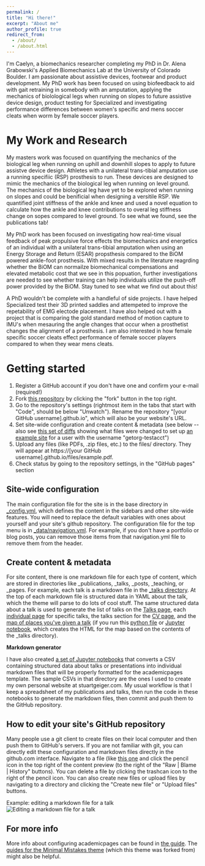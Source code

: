 ```yaml
---
permalink: /
title: "Hi there!"
excerpt: "About me"
author_profile: true
redirect_from: 
  - /about/
  - /about.html
---
```


I'm Caelyn, a biomechanics researcher completing my PhD in Dr. Alena Grabowski's Applied Biomechanics Lab at the University of Colorado Boulder. I am passionate about assistive devices, footwear and product development. My PhD work has been focused on using biofeedback to aid with gait retraining in somebody with an amputation, applying the mechanics of biolological legs when running on slopes to future assistive device design, product testing for Specialized and investigating performance differences between women's specific and mens soccer cleats when worm by female soccer players.

My Work and Research
======
My masters work was focused on quantifying the mechanics of the biological leg when running on uphill and downhill slopes to apply to future assistve device design. Athletes with a unilateral trans-tibial amputation use a running specifiic (RSP) prosthesis to run. These devices are designed to mimic the mechanics of the biological leg when running on level ground. The mechanics of the biological leg have yet to be explored when running on slopes and could be benificial when designing a versitile RSP. We quantified joint stiffness of the ankle and knee and used a novel equation to calculate how the ankle and knee contributions to overal leg stiffness change on sopes compared to level ground. To see what we found, see the publications tab!

My PhD work has been focused on investigating how real-time visual feedback of peak propulsive force effects the biomechanics and energetics of an individual with a unilateral trans-tibial amputation when using an Energy Storage and Return (ESAR) propsthesis compared to the BiOM powered ankle-foot prosthesis. With mixed results in the literature reagrding whether the BiOM can normailze biomechanical compensations and elevated metabolic cost that we see in this popuation, further investigations are needed to see whether training can help individuals utilize the push-off power provided by the BiOM. Stay tuned to see what we find out about this!

A PhD wouldn't be complete with a handleful of side projects. I have helped Specialized test their 3D printed saddles and attempeted to improve the repetability of EMG electode placement. I have also helped out with a project that is comparing the gold standard method of motion capture to IMU's when mesauring the angle changes that occur when a prosthetist changes the alignment of a prosthesis. I am also interested in how female specific soccer cleats effect performance of female soccer players compared to when they wear mens cleats.

Getting started
======
1. Register a GitHub account if you don't have one and confirm your e-mail (required!)
1. Fork [this repository](https://github.com/academicpages/academicpages.github.io) by clicking the "fork" button in the top right. 
1. Go to the repository's settings (rightmost item in the tabs that start with "Code", should be below "Unwatch"). Rename the repository "[your GitHub username].github.io", which will also be your website's URL.
1. Set site-wide configuration and create content & metadata (see below -- also see [this set of diffs](http://archive.is/3TPas) showing what files were changed to set up [an example site](https://getorg-testacct.github.io) for a user with the username "getorg-testacct")
1. Upload any files (like PDFs, .zip files, etc.) to the files/ directory. They will appear at https://[your GitHub username].github.io/files/example.pdf.  
1. Check status by going to the repository settings, in the "GitHub pages" section

Site-wide configuration
------
The main configuration file for the site is in the base directory in [_config.yml](https://github.com/academicpages/academicpages.github.io/blob/master/_config.yml), which defines the content in the sidebars and other site-wide features. You will need to replace the default variables with ones about yourself and your site's github repository. The configuration file for the top menu is in [_data/navigation.yml](https://github.com/academicpages/academicpages.github.io/blob/master/_data/navigation.yml). For example, if you don't have a portfolio or blog posts, you can remove those items from that navigation.yml file to remove them from the header. 

Create content & metadata
------
For site content, there is one markdown file for each type of content, which are stored in directories like _publications, _talks, _posts, _teaching, or _pages. For example, each talk is a markdown file in the [_talks directory](https://github.com/academicpages/academicpages.github.io/tree/master/_talks). At the top of each markdown file is structured data in YAML about the talk, which the theme will parse to do lots of cool stuff. The same structured data about a talk is used to generate the list of talks on the [Talks page](https://academicpages.github.io/talks), each [individual page](https://academicpages.github.io/talks/2012-03-01-talk-1) for specific talks, the talks section for the [CV page](https://academicpages.github.io/cv), and the [map of places you've given a talk](https://academicpages.github.io/talkmap.html) (if you run this [python file](https://github.com/academicpages/academicpages.github.io/blob/master/talkmap.py) or [Jupyter notebook](https://github.com/academicpages/academicpages.github.io/blob/master/talkmap.ipynb), which creates the HTML for the map based on the contents of the _talks directory).

**Markdown generator**

I have also created [a set of Jupyter notebooks](https://github.com/academicpages/academicpages.github.io/tree/master/markdown_generator
) that converts a CSV containing structured data about talks or presentations into individual markdown files that will be properly formatted for the academicpages template. The sample CSVs in that directory are the ones I used to create my own personal website at stuartgeiger.com. My usual workflow is that I keep a spreadsheet of my publications and talks, then run the code in these notebooks to generate the markdown files, then commit and push them to the GitHub repository.

How to edit your site's GitHub repository
------
Many people use a git client to create files on their local computer and then push them to GitHub's servers. If you are not familiar with git, you can directly edit these configuration and markdown files directly in the github.com interface. Navigate to a file (like [this one](https://github.com/academicpages/academicpages.github.io/blob/master/_talks/2012-03-01-talk-1.md) and click the pencil icon in the top right of the content preview (to the right of the "Raw | Blame | History" buttons). You can delete a file by clicking the trashcan icon to the right of the pencil icon. You can also create new files or upload files by navigating to a directory and clicking the "Create new file" or "Upload files" buttons. 

Example: editing a markdown file for a talk
![Editing a markdown file for a talk](/images/editing-talk.png)

For more info
------
More info about configuring academicpages can be found in [the guide](https://academicpages.github.io/markdown/). The [guides for the Minimal Mistakes theme](https://mmistakes.github.io/minimal-mistakes/docs/configuration/) (which this theme was forked from) might also be helpful.
